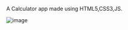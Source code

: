 A Calculator app made using HTML5,CSS3,JS.

![image](https://github.com/Ishan-Hegde/Calcode/assets/110191499/2ae1edc7-9205-4e71-ac4e-e7ff44b6f83c)
